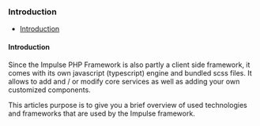 <h3 class="doc-title">Introduction</h3>

- [Introduction](#introduction)

<h4><a id="introduction">Introduction</a></h4>
Since the Impulse PHP Framework is also partly a client side framework, it comes with its own javascript (typescript) engine and bundled scss files. It allows to add and / or modify core services as well as adding your own customized components. 

This articles purpose is to give you a brief overview of used technologies and frameworks that are used by the Impulse framework.